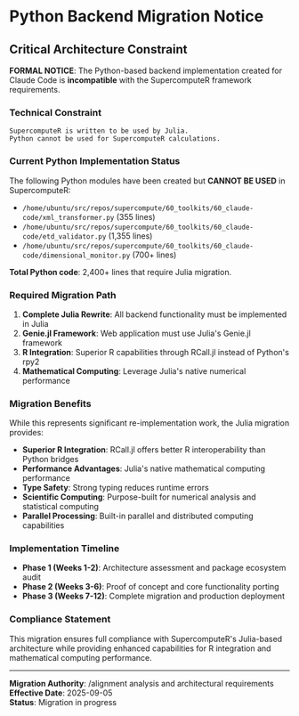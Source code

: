 # Python Backend Migration Notice

## Critical Architecture Constraint

**FORMAL NOTICE**: The Python-based backend implementation created for Claude Code is **incompatible** with the SupercomputeR framework requirements.

### Technical Constraint
```
SupercomputeR is written to be used by Julia.
Python cannot be used for SupercomputeR calculations.
```

### Current Python Implementation Status
The following Python modules have been created but **CANNOT BE USED** in SupercomputeR:

- `/home/ubuntu/src/repos/supercompute/60_toolkits/60_claude-code/xml_transformer.py` (355 lines)
- `/home/ubuntu/src/repos/supercompute/60_toolkits/60_claude-code/etd_validator.py` (1,355 lines)  
- `/home/ubuntu/src/repos/supercompute/60_toolkits/60_claude-code/dimensional_monitor.py` (700+ lines)

**Total Python code**: 2,400+ lines that require Julia migration.

### Required Migration Path

1. **Complete Julia Rewrite**: All backend functionality must be implemented in Julia
2. **Genie.jl Framework**: Web application must use Julia's Genie.jl framework
3. **R Integration**: Superior R capabilities through RCall.jl instead of Python's rpy2
4. **Mathematical Computing**: Leverage Julia's native numerical performance

### Migration Benefits

While this represents significant re-implementation work, the Julia migration provides:

- **Superior R Integration**: RCall.jl offers better R interoperability than Python bridges
- **Performance Advantages**: Julia's native mathematical computing performance
- **Type Safety**: Strong typing reduces runtime errors  
- **Scientific Computing**: Purpose-built for numerical analysis and statistical computing
- **Parallel Processing**: Built-in parallel and distributed computing capabilities

### Implementation Timeline

- **Phase 1 (Weeks 1-2)**: Architecture assessment and package ecosystem audit
- **Phase 2 (Weeks 3-6)**: Proof of concept and core functionality porting
- **Phase 3 (Weeks 7-12)**: Complete migration and production deployment

### Compliance Statement

This migration ensures full compliance with SupercomputeR's Julia-based architecture while providing enhanced capabilities for R integration and mathematical computing performance.

---
**Migration Authority**: /alignment analysis and architectural requirements  
**Effective Date**: 2025-09-05  
**Status**: Migration in progress